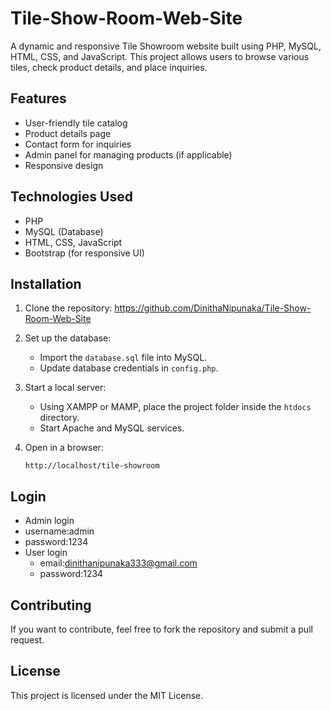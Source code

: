 # Tile-Show-Room-Web-Site
A dynamic and responsive Tile Showroom website built using PHP, MySQL, HTML, CSS, and JavaScript. This project allows users to browse various tiles, check product details, and place inquiries.

## Features
- User-friendly tile catalog
- Product details page
- Contact form for inquiries
- Admin panel for managing products (if applicable)
- Responsive design

## Technologies Used

- PHP
- MySQL (Database)
- HTML, CSS, JavaScript
- Bootstrap (for responsive UI)

## Installation

1. Clone the repository:
https://github.com/DinithaNipunaka/Tile-Show-Room-Web-Site

2. Set up the database:
   - Import the `database.sql` file into MySQL.
   - Update database credentials in `config.php`.

3. Start a local server:
   - Using XAMPP or MAMP, place the project folder inside the `htdocs` directory.
   - Start Apache and MySQL services.

4. Open in a browser:
   ```
   http://localhost/tile-showroom
   ```
## Login
- Admin login
 - username:admin
 - password:1234
- User login
  - email:dinithanipunaka333@gmail.com
  - password:1234
## Contributing
If you want to contribute, feel free to fork the repository and submit a pull request.

## License
This project is licensed under the MIT License.

